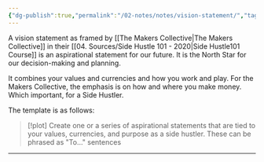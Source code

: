```yaml
---
{"dg-publish":true,"permalink":"/02-notes/notes/vision-statement/","tags":["Note"],"created":"2024-01-11T14:16:20.157-04:00","updated":"2024-07-02T11:23:29.397-03:00"}
---
```


A vision statement as framed by [[The Makers Collective\|The Makers Collective]] in their [[04. Sources/Side Hustle 101 - 2020\|Side Hustle101 Course]] is an aspirational statement for our future. It is the North Star for our decision-making and planning. 

It combines your values and currencies and how you work and play. For the Makers Collective, the emphasis is on how and where you make money. Which important, for a Side Hustler. 

The template is as follows: 
>[!plot] Create one or a series of aspirational statements that are tied to your values, currencies, and purpose as a side hustler. 
>These can be phrased as "To..." sentences

---
